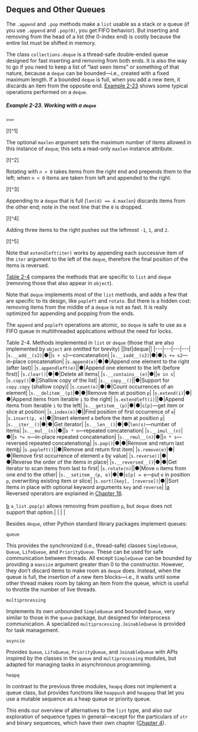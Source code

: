 ## Deques and Other Queues

The `.append` and `.pop` methods make a `list` usable as a stack or a queue (if you use `.append` and `.pop(0)`, you get FIFO behavior). But inserting and removing from the head of a list (the 0-index end) is costly because the entire list must be shifted in memory.

The class `collections.deque` is a thread-safe double-ended queue designed for fast inserting and removing from both ends. It is also the way to go if you need to keep a list of “last seen items” or something of that nature, because a `deque` can be bounded—i.e., created with a fixed maximum length. If a bounded `deque` is full, when you add a new item, it discards an item from the opposite end. [Example 2-23](#ex_deque) shows some typical operations performed on a `deque`.

##### Example 2-23. Working with a `deque`

```
>>> 
```

[![^1]

The optional `maxlen` argument sets the maximum number of items allowed in this instance of `deque`; this sets a read-only `maxlen` instance attribute.

[![^2]

Rotating with `n > 0` takes items from the right end and prepends them to the left; when `n < 0` items are taken from left and appended to the right.

[![^3]

Appending to a `deque` that is full (`len(d) == d.maxlen`) discards items from the other end; note in the next line that the `0` is dropped.

[![^4]

Adding three items to the right pushes out the leftmost `-1`, `1`, and `2`.

[![^5]

Note that `extendleft(iter)` works by appending each successive item of the `iter` argument to the left of the `deque`, therefore the final position of the items is reversed.

[Table 2-4](#list_x_deque_methods_tbl) compares the methods that are specific to `list` and `deque` (removing those that also appear in `object`).

Note that `deque` implements most of the `list` methods, and adds a few that are specific to its design, like `popleft` and `rotate`. But there is a hidden cost: removing items from the middle of a `deque` is not as fast. It is really optimized for appending and popping from the ends.

The `append` and `popleft` operations are atomic, so `deque` is safe to use as a FIFO queue in multithreaded applications without the need for locks.

Table 2-4. Methods implemented in `list` or `deque` (those that are also implemented by `object` are omitted for brevity)
||list|deque||
|---|---|---|---|
|`s.__add__(s2)`|●||`s + s2`—concatenation|
|`s.__iadd__(s2)`|●|●|`s += s2`—in-place concatenation|
|`s.append(e)`|●|●|Append one element to the right (after last)|
|`s.appendleft(e)`||●|Append one element to the left (before first)|
|`s.clear()`|●|●|Delete all items|
|`s.__contains__(e)`|●||`e in s`|
|`s.copy()`|●||Shallow copy of the list|
|`s.__copy__()`||●|Support for `copy.copy` (shallow copy)|
|`s.count(e)`|●|●|Count occurrences of an element|
|`s.__delitem__(p)`|●|●|Remove item at position `p`|
|`s.extend(i)`|●|●|Append items from iterable `i` to the right|
|`s.extendleft(i)`||●|Append items from iterable `i` to the left|
|`s.__getitem__(p)`|●|●|`s[p]`—get item or slice at position|
|`s.index(e)`|●||Find position of first occurrence of `e`|
|`s.insert(p, e)`|●||Insert element `e` before the item at position `p`|
|`s.__iter__()`|●|●|Get iterator|
|`s.__len__()`|●|●|`len(s)`—number of items|
|`s.__mul__(n)`|●||`s * n`—repeated concatenation|
|`s.__imul__(n)`|●||`s *= n`—in-place repeated concatenation|
|`s.__rmul__(n)`|●||`n * s`—reversed repeated concatenation[a](ch02.html#idm46582499545088)|
|`s.pop()`|●|●|Remove and return last item[b](ch02.html#idm46582499540784)|
|`s.popleft()`||●|Remove and return first item|
|`s.remove(e)`|●|●|Remove first occurrence of element `e` by value|
|`s.reverse()`|●|●|Reverse the order of the items in place|
|`s.__reversed__()`|●|●|Get iterator to scan items from last to first|
|`s.rotate(n)`||●|Move `n` items from one end to the other|
|`s.__setitem__(p, e)`|●|●|`s[p] = e`—put `e` in position `p`, overwriting existing item or slice|
|`s.sort([key], [reverse])`|●||Sort items in place with optional keyword arguments `key` and `reverse`|
|[a](ch02.html#idm46582499545088-marker) Reversed operators are explained in [Chapter 16](ch16.html#operator_overloading).<br><br>[b](ch02.html#idm46582499540784-marker) `a_list.pop(p)` allows removing from position `p`, but `deque` does not support that option.|   |   |   |

Besides `deque`, other Python standard library packages implement queues:

`queue`

This provides the synchronized (i.e., thread-safe) classes `SimpleQueue`, `Queue`, `LifoQueue`, and `PriorityQueue`. These can be used for safe communication between threads. All except `SimpleQueue` can be bounded by providing a `maxsize` argument greater than 0 to the constructor. However, they don’t discard items to make room as `deque` does. Instead, when the queue is full, the insertion of a new item blocks—i.e., it waits until some other thread makes room by taking an item from the queue, which is useful to throttle the number of live threads.

`multiprocessing`

Implements its own unbounded `SimpleQueue` and bounded `Queue`, very similar to those in the `queue` package, but designed for interprocess communication. A specialized `multiprocessing.JoinableQueue` is provided for task management.

`asyncio`

Provides `Queue`, `LifoQueue`, `PriorityQueue`, and `JoinableQueue` with APIs inspired by the classes in the `queue` and `multiprocessing` modules, but adapted for managing tasks in asynchronous programming.

`heapq`

In contrast to the previous three modules, `heapq` does not implement a queue class, but provides functions like `heappush` and `heappop` that let you use a mutable sequence as a heap queue or priority queue.

This ends our overview of alternatives to the `list` type, and also our exploration of sequence types in general—except for the particulars of `str` and binary sequences, which have their own chapter ([Chapter 4](ch04.html#strings_bytes_files)).
